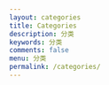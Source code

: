 ```yaml
---
layout: categories
title: Categories
description: 分类 
keywords: 分类
comments: false
menu: 分类
permalink: /categories/
---
```



